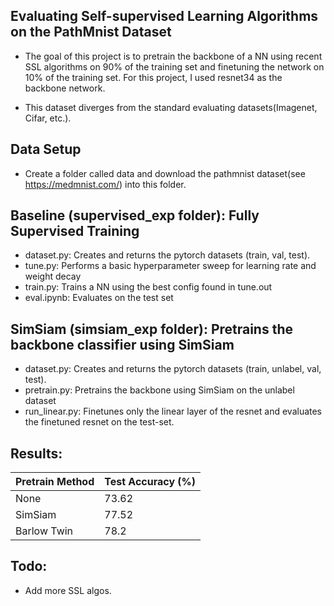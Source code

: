 ## Evaluating Self-supervised Learning Algorithms on the PathMnist Dataset
- The goal of this project is to pretrain the backbone of a NN using recent SSL algorithms on 90% of the training set and finetuning the network on 10% of the training set.
For this project, I used resnet34 as the backbone network.

- This dataset diverges from the standard evaluating datasets(Imagenet, Cifar, etc.).



## Data Setup
- Create a folder called data and download the pathmnist dataset(see https://medmnist.com/) into this folder. 

## Baseline (supervised_exp folder): Fully Supervised Training
- dataset.py: Creates and returns the pytorch datasets (train, val, test).
- tune.py: Performs a basic hyperparameter sweep for learning rate and weight decay
- train.py: Trains a NN using the best config found in tune.out
- eval.ipynb: Evaluates on the test set 

## SimSiam (simsiam_exp folder): Pretrains the backbone classifier using SimSiam
- dataset.py: Creates and returns the pytorch datasets (train, unlabel, val, test).
- pretrain.py: Pretrains the backbone using SimSiam on the unlabel dataset
- run_linear.py: Finetunes only the linear layer of the resnet and evaluates the finetuned resnet on the test-set.

## Results:
| Pretrain Method | Test Accuracy (%)|
| --------------- | ----------------- |
| None | 73.62 |
| SimSiam | 77.52 |
| Barlow Twin | 78.2 |

## Todo:
- Add more SSL algos.
 
